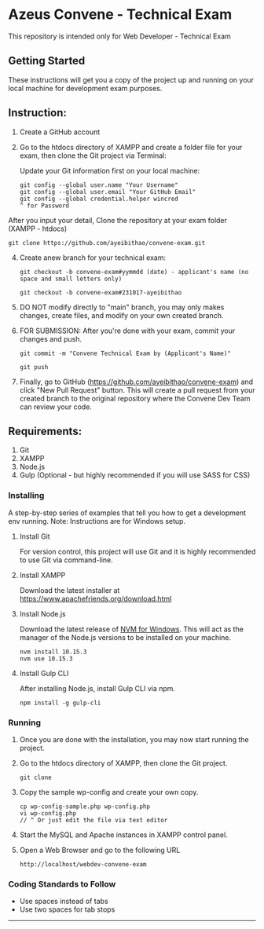 # Azeus Convene - Technical Exam
This repository is intended only for Web Developer - Technical Exam

## Getting Started

These instructions will get you a copy of the project up and running on your local machine for development exam purposes.

## Instruction:

1. Create a GitHub account
2. Go to the htdocs directory of XAMPP and create a folder file for your exam, then clone the Git project via Terminal:

   Update your Git information first on your local machine:
   
    ```
   git config --global user.name "Your Username"
   git config --global user.email "Your GitHub Email"
   git config --global credential.helper wincred 
   ^ for Password 
    ```

  After you input your detail, Clone the repository at your exam folder (XAMPP - htdocs)
  
   ```
   git clone https://github.com/ayeibithao/convene-exam.git
   ```
    
4. Create anew branch for your technical exam:

    ```
   git checkout -b convene-exam#yymmdd (date) - applicant's name (no space and small letters only)

   git checkout -b convene-exam#231017-ayeibithao
    ```
    
5. DO NOT modify directly to "main" branch, you may only makes changes, create files, and modify on your own created branch.
6. FOR SUBMISSION: After you're done with your exam, commit your changes and push.

    ```
    git commit -m "Convene Technical Exam by (Applicant's Name)"
    
    git push
    
    ```
7. Finally, go to GitHub (https://github.com/ayeibithao/convene-exam) and click "New Pull Request" button. This will create a pull request from your created branch to the original repository where the Convene Dev Team can review your code.
   

## Requirements:

1. Git
2. XAMPP
3. Node.js
4. Gulp (Optional - but highly recommended if you will use SASS for CSS)


### Installing

A step-by-step series of examples that tell you how to get a development env running. Note: Instructions are for Windows setup.

1. Install Git

    For version control, this project will use Git and it is highly recommended to use Git via command-line.

2. Install XAMPP

    Download the latest installer at https://www.apachefriends.org/download.html


3. Install Node.js

   Download the latest release of [NVM for Windows](https://github.com/coreybutler/nvm-windows).
   This will act as the manager of the Node.js versions to be installed on your machine.

    ```
    nvm install 10.15.3
    nvm use 10.15.3
    ```
6. Install Gulp CLI 

    After installing Node.js, install Gulp CLI via npm.

    ```
    npm install -g gulp-cli
    ```

### Running

1. Once you are done with the installation, you may now start running the project.

2. Go to the htdocs directory of XAMPP, then clone the Git project.

    ```
    git clone 
    ```

3. Copy the sample wp-config and create your own copy.

    ```
    cp wp-config-sample.php wp-config.php
    vi wp-config.php
    // ^ Or just edit the file via text editor
    ```

4. Start the MySQL and Apache instances in XAMPP control panel.

5. Open a Web Browser and go to the following URL

    ```
    http://localhost/webdev-convene-exam
    ```
### Coding Standards to Follow

- Use spaces instead of tabs
- Use two spaces for tab stops

***
